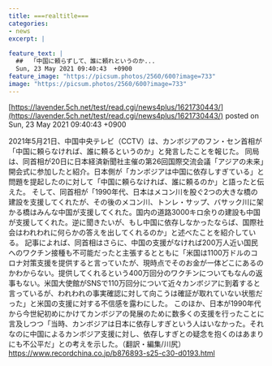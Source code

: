 ```yaml
---
title: ===realtitle===
categories:
- news
excerpt: |
  
feature_text: |
  ##  「中国に頼らずして、誰に頼れというのか...
  Sun, 23 May 2021 09:40:43  +0900
feature_image: "https://picsum.photos/2560/600?image=733"
image: "https://picsum.photos/2560/600?image=733"
---
```


[https://lavender.5ch.net/test/read.cgi/news4plus/1621730443/](https://lavender.5ch.net/test/read.cgi/news4plus/1621730443/)
posted on Sun, 23 May 2021 09:40:43  +0900

<!--more-->

2021年5月21日、中国中央テレビ（CCTV）は、カンボジアのフン・セン首相が「中国に頼らなければ、誰に頼るというのか」と発言したことを報じた。 同局は、同首相が20日に日本経済新聞社主催の第26回国際交流会議「アジアの未来」開会式に参加したと紹介。日本側が「カンボジアは中国に依存しすぎている」と問題を提起したのに対して「中国に頼らなければ、誰に頼るのか」と語ったと伝えた。 そして、同首相が「1990年代、日本はメコン川を股ぐ2つの大きな橋の建設を支援してくれたが、その後のメコン川、トンレ・サップ、バサック川に架かる橋はみんな中国が支援してくれた。国内の道路3000キロ余りの建設も中国が支援してくれた。逆に聞きたいが、もし中国に依存しなかったならば、国際社会はわれわれに何らかの答えを出してくれるのか」と述べたことを紹介している。 記事によれば、同首相はさらに、中国の支援がなければ200万人近い国民へのワクチン接種も不可能だったと主張するとともに「米国は1100万ドルのコロナ対策支援を提供すると言っていたが、現時点でそのお金が一体どこにあるのかわからない。提供してくれるという400万回分のワクチンについてもなんの返事もない。米国大使館がSNSで110万回分について近々カンボジアに到着すると言っているが、われわれの事実確認に対して向こうは確証が取れていない状態だった」と米国の支援に対する不信感を露わにした。 このほか、日本が1990年代から今世紀初めにかけてカンボジアの発展のために数多くの支援を行ったことに言及しつつ「当時、カンボジアは日本に依存しすぎという人はいなかった。それなのに中国によるカンボジア支援に対し、依存しすぎとの疑念を抱くのはあまりにも不公平だ」との考えを示した。（翻訳・編集/川尻） https://www.recordchina.co.jp/b876893-s25-c30-d0193.html
